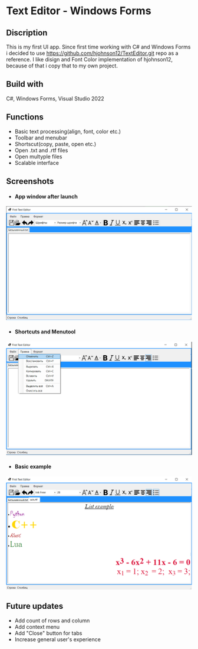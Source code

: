 # Text Editor - Windows Forms

## Discription 
This is my first UI app. Since first time working with C# and Windows Forms i decided to use https://github.com/hjohnson12/TextEditor.git repo as a reference.
I like disign and Font Color implementation of hjohnson12, because of that i copy that to my own project.

## Build with
C#, Windows Forms, Visual Studio 2022

## Functions
- Basic text processing(align, font, color etc.)
- Toolbar and menubar
- Shortscut(copy, paste, open etc.)
- Open .txt and .rtf files
- Open multyple files
- Scalable interface

## Screenshots
- #### App window after launch
![Image of Program](README_Images/ex1.png)

- #### Shortcuts and Menutool
![Image of Program](README_Images/ex2.png)

- #### Basic example
![Image of Program](README_Images/ex3.png)

## Future updates
- Add count of rows and column
- Add context menu
- Add "Close" button for tabs
- Increase general user's experience 
